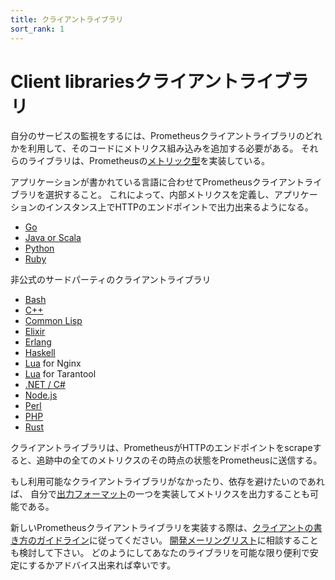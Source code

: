 ```yaml
---
title: クライアントライブラリ
sort_rank: 1
---
```


# <span class="anchor-text-supplement">Client libraries</span>クライアントライブラリ

自分のサービスの監視をするには、Prometheusクライアントライブラリのどれかを利用して、そのコードにメトリクス組み込みを追加する必要がある。
それらのライブラリは、Prometheusの[メトリック型](/ja/docs/concepts/metric_types/)を実装している。

アプリケーションが書かれている言語に合わせてPrometheusクライアントライブラリを選択すること。
これによって、内部メトリクスを定義し、アプリケーションのインスタンス上でHTTPのエンドポイントで出力出来るようになる。

* [Go](https://github.com/prometheus/client_golang)
* [Java or Scala](https://github.com/prometheus/client_java)
* [Python](https://github.com/prometheus/client_python)
* [Ruby](https://github.com/prometheus/client_ruby)

非公式のサードパーティのクライアントライブラリ

* [Bash](https://github.com/aecolley/client_bash)
* [C++](https://github.com/jupp0r/prometheus-cpp)
* [Common Lisp](https://github.com/deadtrickster/prometheus.cl)
* [Elixir](https://github.com/deadtrickster/prometheus.ex)
* [Erlang](https://github.com/deadtrickster/prometheus.erl)
* [Haskell](https://github.com/fimad/prometheus-haskell)
* [Lua](https://github.com/knyar/nginx-lua-prometheus) for Nginx
* [Lua](https://github.com/tarantool/prometheus) for Tarantool
* [.NET / C#](https://github.com/andrasm/prometheus-net)
* [Node.js](https://github.com/siimon/prom-client)
* [Perl](https://metacpan.org/pod/Net::Prometheus)
* [PHP](https://github.com/Jimdo/prometheus_client_php)
* [Rust](https://github.com/pingcap/rust-prometheus)

クライアントライブラリは、PrometheusがHTTPのエンドポイントをscrapeすると、追跡中の全てのメトリクスのその時点の状態をPrometheusに送信する。

もし利用可能なクライアントライブラリがなかったり、依存を避けたいのであれば、
自分で[出力フォーマット](/ja/docs/instrumenting/exposition_formats/)の一つを実装してメトリクスを出力することも可能である。

新しいPrometheusクライアントライブラリを実装する際は、[クライアントの書き方のガイドライン](https://prometheus.io/docs/instrumenting/writing_clientlibs)に従ってください。
[開発メーリングリスト](https://groups.google.com/forum/#!forum/prometheus-developers)に相談することも検討して下さい。
どのようにしてあなたのライブラリを可能な限り便利で安定にするかアドバイス出来れば幸いです。
